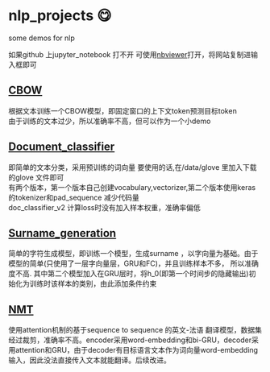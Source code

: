 # nlp_projects :yum:
some demos for nlp  
  
如果github 上jupyter_notebook 打不开 可使用[nbviewer](https://nbviewer.jupyter.org/)打开，将网站复制进输入框即可

## [CBOW](https://github.com/XiaoQQin/nlp_projects/tree/master/CBOW)
根据文本训练一个CBOW模型，即固定窗口的上下文token预测目标token  
由于训练的文本过少，所以准确率不高，但可以作为一个小demo


## [Document_classifier](https://github.com/XiaoQQin/nlp_projects/tree/master/Document_classifier)
即简单的文本分类，采用预训练的词向量  要使用的话,在/data/glove 里加入下载的glove 文件即可  
有两个版本，第一个版本自己创建vocabulary,vectorizer,第二个版本使用keras的tokenizer和pad_sequence 减少代码量  
doc_classifier_v2 计算loss时没有加入样本权重，准确率偏低

## [Surname_generation](https://github.com/XiaoQQin/nlp_projects/tree/master/Surname_generation)
简单的字符生成模型，即训练一个模型，生成surname ，以字向量为基础。由于模型的简单(只使用了一层字向量层，GRU和FC)，并且训练样本不多， 所以准确度不高.
其中第二个模型加入在GRU层时，将h_0(即第一个时间步的隐藏输出)初始化为训练时该样本的类别，由此添加条件约束


## [NMT](https://github.com/XiaoQQin/nlp_projects/tree/master/NMT)
使用attention机制的基于sequence to sequence 的英文-法语 翻译模型，数据集经过裁剪，准确率不高。encoder采用word-embedding和bi-GRU，decoder采用attention和GRU，由于decoder有目标语言文本作为词向量word-embedding输入，因此没法直接传入文本就能翻译。后续改进。
